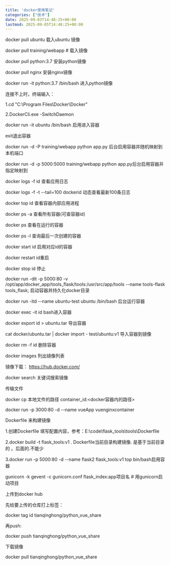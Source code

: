 ```yaml
---
title: 'docker使用笔记'
categories: ["技术"]
date: 2025-09-03T14:48:25+00:00
lastmod: 2025-09-05T14:48:25+00:00
---
```

docker pull ubuntu 载入ubuntu 镜像

docker pull training/webapp  # 载入镜像

docker pull python:3.7 安装python镜像

docker pull nginx 安装nginx镜像

docker run -it python:3.7 /bin/bash 进入python镜像

连接不上时，终端输入：

1.cd "C:\Program Files\Docker\Docker"

2.DockerCli.exe -SwitchDaemon

docker run -it ubuntu /bin/bash 启用进入容器

exit退出容器

docker run -d -P training/webapp python app.py 后台启用容器并随机映射到本机端口

docker run -d -p 5000:5000 training/webapp python app.py后台启用容器并指定映射到

docker logs -f id 查看应用日志

docker logs  -f -t --tail=100 dockerid 动态查看最新100条日志

 docker top  id 查看容器内部应用进程

 docker ps -a 查看所有容器(可查容器id)

 docker ps 查看在运行的容器

docker ps -l 查询最后一次创建的容器

docker start id 启用对应id的容器

docker restart  id重启

docker stop  id 停止

docker run -dit -p 5000:80 -v /opt/app/docker_app/tools_flask/tools:/usr/src/app/tools --name tools-flask tools_flask; 启动容器并持久化docker目录

docker run -itd --name ubuntu-test ubuntu /bin/bash 后台运行容器

docker exec -it id bash进入容器

docker export id > ubuntu.tar 导出容器

cat docker/ubuntu.tar | docker import - test/ubuntu:v1 导入容器到镜像

docker rm -f id 删除容器

docker images 列出镜像列表

镜像下载： https://hub.docker.com/

docker search 关键词搜索镜像

传输文件

docker cp 本地文件的路径 container_id:<docker容器内的路径>

docker run -p 3000:80 -d --name vueApp vuenginxcontainer

Dockerfile 来构建镜像

1.创建Dockerfile 填写配置内容，参考：E:\code\flask_tools\tools\Dockerfile

2.docker build -t flask_tools:v1 .  Dockerfile当前目录构建镜像. 是基于当前目录的 。后面的.不能少

3.docker run -p 5000:80 -d --name flask2 flask_tools:v1 top bin/bash启用容器

gunicorn -k gevent -c gunicorn.conf flask_index:app项目名        # 用gunicorn启动项目

上传到docker hub

先给要上传的仓库打上标签：

docker tag id tianqinghong/python_vue_share

再push:

docker push tianqinghong/python_vue_share

下载镜像

docker pull  tianqinghong/python_vue_share
